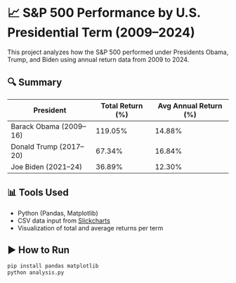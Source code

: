 # 📈 S&P 500 Performance by U.S. Presidential Term (2009–2024)

This project analyzes how the S&P 500 performed under Presidents Obama, Trump, and Biden using annual return data from 2009 to 2024.

## 🔍 Summary

| President                | Total Return (%) | Avg Annual Return (%) |
|-------------------------|------------------|------------------------|
| Barack Obama (2009–16)  | 119.05%          | 14.88%                 |
| Donald Trump (2017–20)  | 67.34%           | 16.84%                 |
| Joe Biden (2021–24)     | 36.89%           | 12.30%                 |

## 📊 Tools Used

- Python (Pandas, Matplotlib)
- CSV data input from [Slickcharts](https://www.slickcharts.com/sp500/returns)
- Visualization of total and average returns per term

## ▶️ How to Run

```bash
pip install pandas matplotlib
python analysis.py
